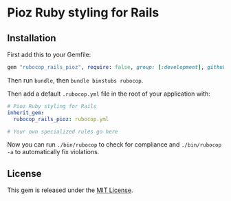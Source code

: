# Pioz Ruby styling for Rails

## Installation

First add this to your Gemfile:

```ruby
gem "rubocop_rails_pioz", require: false, group: [:development], github: 'pioz/rubocop_rails_pioz'
```

Then run `bundle`, then `bundle binstubs rubocop`.

Then add a default `.rubocop.yml` file in the root of your application with:

```yml
# Pioz Ruby styling for Rails
inherit_gem:
  rubocop_rails_pioz: rubocop.yml

# Your own specialized rules go here
```

Now you can run `./bin/rubocop` to check for compliance and `./bin/rubocop -a` to automatically fix violations.


## License

This gem is released under the [MIT License](https://opensource.org/license/mit/).
